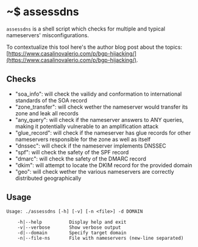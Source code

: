 # ~$ assessdns

`assessdns` is a shell script which checks for multiple and typical nameservers' misconfigurations.

To contextualize this tool here's the author blog post about the topics: [https://www.casalinovalerio.com/p/bgp-hijacking/](https://www.casalinovalerio.com/p/bgp-hijacking/).


## Checks

* "soa_info": will check the vailidy and conformation to international standards of the SOA record 
* "zone_transfer": will check wether the nameserver would transfer its zone and leak all records
* "any_query": will check if the nameserver answers to ANY queries, making it potentially vulnerable to an amplification attack
* "glue_record": will check if the nameserver has glue records for other nameservers responsible for the zone as well as itself
* "dnssec": will check if the nameserver implements DNSSEC
* "spf": will check the safety of the SPF record
* "dmarc": will check the safety of the DMARC record
* "dkim": will attempt to locate the DKIM record for the provided domain
* "geo": will check wether the various nameservers are correctly distributed geographically  


## Usage

```
Usage: ./assessdns [-h] [-v] [-n <file>] -d DOMAIN

    -h|--help          Display help and exit
    -v|--verbose       Show verbose output
    -d|--domain        Specify target domain
    -n|--file-ns       File with nameservers (new-line separated)
```
